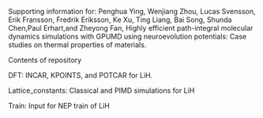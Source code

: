 Supporting information for: Penghua Ying, Wenjiang Zhou,  Lucas Svensson, Erik Fransson, Fredrik Eriksson, Ke Xu, Ting Liang, Bai Song, Shunda Chen,Paul Erhart,and Zheyong Fan, Highly efficient path-integral molecular dynamics simulations with GPUMD using
neuroevolution potentials: Case studies on thermal properties of materials. 

Contents of repository

DFT: INCAR, KPOINTS, and POTCAR for LiH.

Lattice_constants: Classical and PIMD simulations for LiH 

Train: Input for NEP train of LiH
